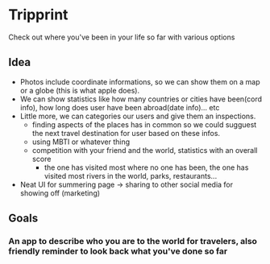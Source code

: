 # Tripprint
Check out where you've been in your life so far with various options
## Idea
- Photos include coordinate informations, so we can show them on a map or a globe (this is what apple does).
- We can show statistics like how many countries or cities have been(cord info), how long does user have been abroad(date info)... etc
- Little more, we can categories our users and give them an inspections. 
  - finding aspects of the places has in common so we could sugguest the next travel destination for user based on these infos.
  - using MBTI or whatever thing 
  - competition with your friend and the world, statistics with an overall score
    - the one has visited most where no one has been, the one has visited most rivers in the world, parks, restaurants...
- Neat UI for summering page -> sharing to other social media for showing off (marketing)

## Goals
### An app to describe who you are to the world for travelers, also friendly reminder to look back what you've done so far

